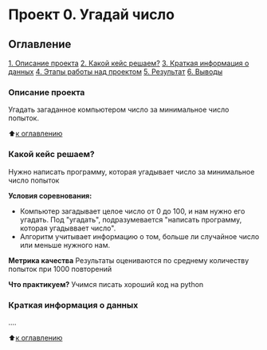 # Проект 0. Угадай число

## Оглавление
[1. Описание проекта](https://github.com/VladkoBorziy/SFDS/blob/main/Game/README.md#Описание_проекта)
[2. Какой кейс решаем?](https://github.com/VladkoBorziy/SFDS/blob/main/Game/README.md#Какой_кейс_решаем)
[3. Краткая информация о данных](https://github.com/VladkoBorziy/SFDS/blob/main/Game/README.md#Краткая_информация_о_данных)
[4. Этапы работы над проектом]()
[5. Результат]()
[6. Выводы]()

### Описание проекта
Угадать загаданное компьютером число за минимальное число попыток.

:arrow_up:[к оглавлению](https://github.com/VladkoBorziy/SFDS/blob/main/Game/README.md#Оглавление)


### Какой кейс решаем?
Нужно написать программу, которая угадывает число за минимальное число попыток

**Условия соревнования:**
- Компьютер загадывает целое число от 0 до 100, и нам нужно его угадать. Под "угадать", подразумевается "написать программу, которая угадыввает число".
- Алгоритм учитывает информацию о том, больше ли случайное число или меньше нужного нам.

**Метрика качества**
Результаты оцениваются по среднему количеству попыток при 1000 повторений

**Что практикуем?**
Учимся писать хороший код на python


### Краткая информация о данных
....

:arrow_up:[к оглавлению]()